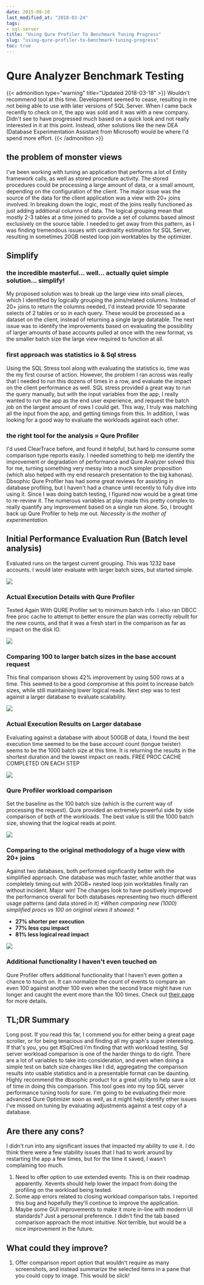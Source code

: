 ```yaml
---
date: 2015-08-10
last_modified_at: "2018-03-24"
tags:
- sql-server
title: "Using Qure Profiler To Benchmark Tuning Progress"
slug: "using-qure-profiler-to-benchmark-tuning-progress"
toc: true
---
```


# Qure Analyzer Benchmark Testing

{{< admonition type="warning" title="Updated 2018-03-18" >}}
Wouldn't recommend tool at this time. Development seemed to cease, resulting in me not being able to use with later versions of SQL Server. When I came back recently to check on it, the app was sold and it was with a new company. Didn't see to have progressed much based on a quick look and not really interested in it at this point. Instead, other solutions like the new DEA (Database Experimentation Assistant from Microsoft) would be where I'd spend more effort.
{{< /admonition >}}


## the problem of monster views

I've been working with tuning an application that performs a lot of Entity framework calls, as well as stored procedure activity. The stored procedures could be processing a large amount of data, or a small amount, depending on the configuration of the client. The major issue was the source of the data for the client application was a view with 20+ joins involved. In breaking down the logic, most of the joins really functioned as just adding additional columns of data. The logical grouping mean that mostly 2-3 tables at a time joined to provide a set of columns based almost exclusively on the source table.
I needed to get away from this pattern, as I was finding tremendous issues with cardinality estimation for SQL Server, resulting in sometimes 20GB nested loop join worktables by the optimizer.

## Simplify

### the incredible masterful... well... actually quiet simple solution... simplify!

My proposed solution was to break up the large view into small pieces, which I identified by logically grouping the joins/related columns. Instead of 20+ joins to return the columns needed, I'd instead provide 10 separate selects of 2 tables or so in each query. These would be processed as a dataset on the client, instead of returning a single large datatable.
The next issue was to identify the improvements based on evaluating the possibility of larger amounts of base accounts pulled at once with the new format, vs the smaller batch size the large view required to function at all.

### first approach was statistics io & Sql stress

Using the SQL Stress tool along with evaluating the statistics io, time was the my first course of action. However, the problem I ran across was really that I needed to run this dozens of times in a row, and evaluate the impact on the client performance as well. SQL stress provided a great way to run the query manually, but with the input variables from the app, I really wanted to run the app as the end user experience, and request the batch job on the largest amount of rows I could get. This way, I truly was matching all the input from the app, and getting timings from this.
In addition, I was looking for a good way to evaluate the workloads against each other.

### the right tool for the analysis = Qure Profiler

I'd used ClearTrace before, and found it helpful, but hard to consume some comparison type reports easily. I needed something to help me identify the improvement or degradation of performance and Qure Analyzer solved this for me, turning something very messy into a much simpler proposition (which also helped with my end research presentation to the big kahonas).
Dbsophic Qure Profiler has had some great reviews for assisting in database profiling, but I haven't had a chance until recently to fully dive into using it. Since I was doing batch testing, I figured now would be a great time to re-review it. The numerous variables at play made this pretty complex to really quantify any improvement based on a single run alone.  So, I brought back up Qure Profiler to help me out.
_Necessity is the mother of experimentation._

## Initial Performance Evaluation Run (Batch level analysis)

Evaluated runs on the largest current grouping. This was 1232 base accounts. I would later evaluate with larger batch sizes, but started simple.

![](images/initial-performance-evaluation-run-batch-level-analysis-1_edaoeu.jpg)

### Actual Execution Details with Qure Profiler

Tested Again With QURE Profiler set to minimum batch info. I also ran DBCC free proc  cache to attempt to better ensure the plan was correctly rebuilt for the new counts, and that it was a fresh start in the comparison as far as impact on the disk IO.

![](images/actual-execution-details-with-qure-profiler_bj5jhb.jpg)

### Comparing 100 to larger batch sizes in the base account request

This final comparison shows 42% improvement by using 500 rows at a time. This seemed to be a good compromise at this point to increase batch sizes, while still maintaining lower logical reads. Next step was to test against a larger database to evaluate scalability.

![](images/comparing-100-to-larger-batch-sizes-in-the-base-account-request_e7yqhr.jpg)

### Actual Execution Results on Larger database

Evaluating against a database with about 500GB of data, I found the best execution time seemed to be the base account count (tongue twister) seems to be the 1000 batch size at this time. It is returning the results in the shortest duration and the lowest impact on reads. FREE PROC CACHE COMPLETED ON EACH STEP

![](images/actual-execution-results-on-larger-database_c2o6vi.jpg)

### Qure Profiler workload comparison

Set the baseline as the 100 batch size (which is the current way of processing the request). Qure provided an extremely powerful side by side comparison of both of the workloads. The best value is still the 1000 batch size, showing that the logical reads at point.

![](images/qure-profiler-workload-comparison_mvzznw.jpg)

### Comparing to the original methodology of a huge view with 20+ joins

Against two databases, both performed signficantly better with the simplified approach. One database was much faster, while another that was completely timing out with 20GB+ nested loop join worktables finally ran without incident. Major win!
The changes look to have positively improved the performance overall for both databases representing two much different usage patterns (and data stored in it)
_*When comparing new (1000) simplified procs vs 100 on original views it showed: *_
- **27% shorter per execution**
- **77% less cpu impact**
- **81% less logical read impact**

![](images/comparing-to-the-original-methodology-of-a-huge-view-with-20-joins_viwzll.jpg)

### Additional functionality I haven't even touched on

Qure Profiler offers additional functionality that I haven't even gotten a chance to touch on. It can normalize the count of events to compare an even 100 against another 100 even when the second trace might have run longer and caught the event more than the 100 times. Check out [their page](https://www.dbsophic.com/) for more details.

## TL;DR Summary

Long post. If you read this far, I commend you for either being a great page scroller, or for being tenacious and finding all my graph's super interesting. If that's you, you get #SqlCred
I'm finding that with workload testing, Sql server workload comparison is one of the harder things to do right. There are a lot of variables to take into consideration, and even when doing a simple test on batch size changes like I did, aggregating the comparison results into usable statistics and in a presentable format can be daunting.
Highly recommend the dbsophic product for a great utility to help save a lot of time in doing this comparison.  This tool goes into my top SQL server performance tuning tools for sure. I'm going to be evaluating their more advanced Qure Optimizer soon as well, as it might help identify other issues I've missed on tuning by evaluating adjustments against a test copy of a database.

## Are there any cons?

I didn't run into any significant issues that impacted my ability to use it. I do think there were a few stability issues that I had to work around by restarting the app a few times, but for the time it saved, I wasn't complaining too much.
1. Need to offer option to use extended events. This is on their roadmap apparently. Xevents should help lower the impact from doing the profiling on the workload being tested.
2. Some app errors related to closing workload comparison tabs. I reported this bug and hopefully they'll continue to improve the application.
3. Maybe some GUI improvements to make it more in-line with modern UI standards? Just a personal preference. I didn't find the tab based comparison approach the most intuitive. Not terrible, but would be a nice improvement in the future.

## What could they improve?

1.  Offer comparison report option that wouldn't require as many screenshots, and instead summarize the selected items in a pane that you could copy to image. This would be slick!
